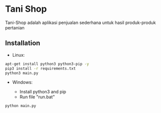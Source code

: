 # Tani Shop

Tani-Shop adalah aplikasi penjualan sederhana untuk hasil produk-produk pertanian

## Installation

- Linux:

```bash
apt-get install python3 python3-pip -y
pip3 install -r requirements.txt
python3 main.py
```

- Windows:

  - Install python3 and pip
  - Run file "run.bat"

```bash
python main.py
```
